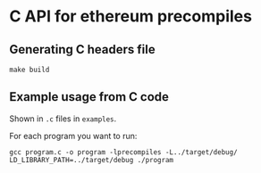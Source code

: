 # C API for ethereum precompiles 

## Generating C headers file

`make build`

## Example usage from C code

Shown in `.c` files in `examples`.

For each program you want to run:
```
gcc program.c -o program -lprecompiles -L../target/debug/
LD_LIBRARY_PATH=../target/debug ./program
```

